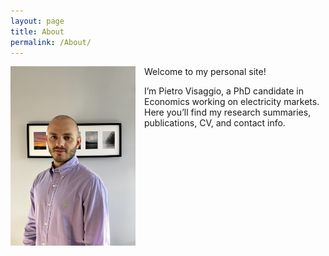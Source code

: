 ```yaml
---
layout: page
title: About
permalink: /About/
---
```


<img src="/assets/images/PietroVisaggio.jpg"
     alt="Pietro Visaggio"
     width="200"
     style="float: left; margin-right: 1em; margin-bottom: 1em;" />


Welcome to my personal site!  

I’m Pietro Visaggio, a PhD candidate in Economics working on electricity markets.  
Here you’ll find my research summaries, publications, CV, and contact info.
